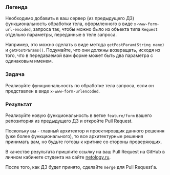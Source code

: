 ### Легенда

Необходимо добавить в ваш сервер (из предыдущего ДЗ) функциональность обработки тела, оформленного в виде `x-www-form-url-encoded`, запроса так, чтобы можно было из объекта типа `Request` отдельно параметры, переданные в теле запроса.

Например, это можно сделать в виде метода `getPostParam(String name)` и `getPostParams()`. Подумайте, что они должны возвращать, исходя из того, что в передаваемой вам форме может быть два параметра с одинаковым именем.

### Задача

Реализуйте функциональность по обработке тела запроса, если он представлен в виде `x-www-form-urlencoded`.

### Результат

Реализуйте новую функциональность в ветке `feature/form` вашего репозитория из предыдущего ДЗ и откройте Pull Request.

Поскольку вы - главный архитектор и проектировщик данного решения (уже более функционального), то все архитектурные решения принимать вам, но будьте готовы к критике со стороны проверяющих.

В качестве результата пришлите ссылку на ваш Pull Request на GitHub в личном кабинете студента на сайте [netology.ru](https://netology.ru).

После того, как ДЗ будет принято, сделайте `merge` для Pull Request'а.